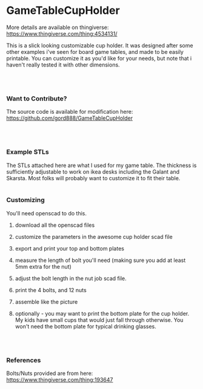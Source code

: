# GameTableCupHolder

More details are available on thingiverse: https://www.thingiverse.com/thing:4534131/



This is a slick looking customizable cup holder.  It was designed after some other examples i've seen for board game tables, and made to be easily printable.  You can customize it as you'd like for your needs, but note that i haven't really tested it with other dimensions.  


<br/><br/>
### Want to Contribute?
The source code is available for modification here: 
 https://github.com/gord888/GameTableCupHolder



<br/><br/>
### Example STLs
The STLs attached here are what I used for my game table.  The thickness is sufficiently adjustable to work on ikea desks including the Galant and Skarsta.  Most folks will probably want to customize it to fit their table.
<br/><br/>
### Customizing
You'll need openscad to do this.

1. download all the openscad files 

1. customize the parameters in the awesome cup holder scad file

1. export and print your top and bottom plates

1. measure the length of bolt you'll need (making sure you add at least 5mm extra for the 
nut)

1. adjust the bolt length in the nut job scad file.  

1. print the 4 bolts, and 12 nuts

1. assemble like the picture

1. optionally - you may want to print the bottom plate for the cup holder.  My kids have small 
cups that would just fall through otherwise.  You won't need the bottom plate for typical drinking glasses.

<br/><br/>
### References
Bolts/Nuts provided are from here: 
https://www.thingiverse.com/thing:193647


